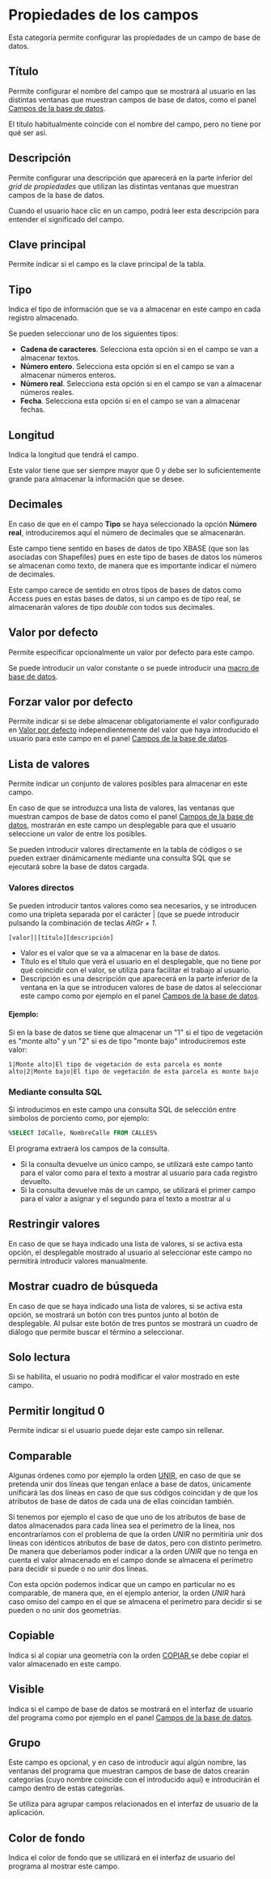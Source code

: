 # Propiedades de los campos

Esta categoría permite configurar las propiedades de un campo de base de datos.

## Título

Permite configurar el nombre del campo que se mostrará al usuario en las distintas ventanas que muestran campos de base de datos, como el panel [Campos de la base de datos](../../../digi3d.net/paneles/campos-de-la-base-de-datos.md).

El título habitualmente coincide con el nombre del campo, pero no tiene por qué ser así.

## Descripción

Permite configurar una descripción que aparecerá en la parte inferior del _grid de propiedades_ que utilizan las distintas ventanas que muestran campos de la base de datos.

Cuando el usuario hace clic en un campo, podrá leer esta descripción para entender el significado del campo.

## Clave principal

Permite indicar si el campo es la clave principal de la tabla.

## Tipo

Indica el tipo de información que se va a almacenar en este campo en cada registro almacenado.

Se pueden seleccionar uno de los siguientes tipos:

* **Cadena de caracteres**. Selecciona esta opción si en el campo se van a almacenar textos.
* **Número entero**. Selecciona esta opción si en el campo se van a almacenar números enteros.
* **Número real**. Selecciona esta opción si en el campo se van a almacenar números reales.
* **Fecha**. Selecciona esta opción si en el campo se van a almacenar fechas.

## Longitud

Indica la longitud que tendrá el campo.

Este valor tiene que ser siempre mayor que 0 y debe ser lo suficientemente grande para almacenar la información que se desee.

## Decimales

En caso de que en el campo **Tipo** se haya seleccionado la opción **Número real**, introduciremos aquí el número de decimales que se almacenarán.

Este campo tiene sentido en bases de datos de tipo XBASE \(que son las asociadas con Shapefiles\) pues en este tipo de bases de datos los números se almacenan como texto, de manera que es importante indicar el número de decimales.

Este campo carece de sentido en otros tipos de bases de datos como Access pues en estas bases de datos, si un campo es de tipo real, se almacenarán valores de tipo _double_ con todos sus decimales.

## Valor por defecto

Permite especificar opcionalmente un valor por defecto para este campo.

Se puede introducir un valor constante o se puede introducir una [macro de base de datos](macros-de-base-de-datos.md).

## Forzar valor por defecto

Permite indicar si se debe almacenar obligatoriamente el valor configurado en [Valor por defecto](propiedades-de-los-campos.md#valor-por-defecto) independientemente del valor que haya introducido el usuario para este campo en el panel [Campos de la base de datos](../../../digi3d.net/paneles/campos-de-la-base-de-datos.md).

## Lista de valores

Permite indicar un conjunto de valores posibles para almacenar en este campo.

En caso de que se introduzca una lista de valores, las ventanas que muestran campos de base de datos como el panel [Campos de la base de datos](../../../digi3d.net/paneles/campos-de-la-base-de-datos.md), mostrarán en este campo un desplegable para que el usuario seleccione un valor de entre los posibles.

Se pueden introducir valores directamente en la tabla de códigos o se pueden extraer dinámicamente mediante una consulta SQL que se ejecutará sobre la base de datos cargada.

### Valores directos

Se pueden introducir tantos valores como sea necesarios, y se introducen como una tripleta separada por el carácter \| \(que se puede introducir pulsando la combinación de teclas _AltGr + 1_.

`[valor]|[título][descripción]`

* Valor es el valor que se va a almacenar en la base de datos.
* Título es el título que verá el usuario en el desplegable, que no tiene por qué coincidir con el valor, se utiliza para facilitar el trabajo al usuario.
* Descripción es una descripción que aparecerá en la parte inferior de la ventana en la que se introducen valores de base de datos al seleccionar este campo como por ejemplo en el panel [Campos de la base de datos](../../../digi3d.net/paneles/campos-de-la-base-de-datos.md).

#### Ejemplo:

Si en la base de datos se tiene que almacenar un "1" si el tipo de vegetación es "monte alto" y un "2" si es de tipo "monte bajo" introduciremos este valor:

```text
1|Monte alto|El tipo de vegetación de esta parcela es monte alto|2|Monte bajo|El tipo de vegetación de esta parcela es monte bajo
```

### Mediante consulta SQL

Si introducimos en este campo una consulta SQL de selección entre símbolos de porciento como, por ejemplo:

```sql
%SELECT IdCalle, NombreCalle FROM CALLES%
```

El programa extraerá los campos de la consulta.

* Si la consulta devuelve un único campo, se utilizará este campo tanto para el valor como para el texto a mostrar al usuario para cada registro devuelto.
* Si la consulta devuelve más de un campo, se utilizará el primer campo para el valor a asignar y el segundo para el texto a mostrar al u

## Restringir valores

En caso de que se haya indicado una lista de valores, si se activa esta opción, el desplegable mostrado al usuario al seleccionar este campo no permitirá introducir valores manualmente.

## Mostrar cuadro de búsqueda

En caso de que se haya indicado una lista de valores, si se activa esta opción, se mostrará un botón con tres puntos junto al botón de desplegable. Al pulsar este botón de tres puntos se mostrará un cuadro de diálogo que permite buscar el término a seleccionar.

## Solo lectura

Si se habilita, el usuario no podrá modificar el valor mostrado en este campo.

## Permitir longitud 0

Permite indicar si el usuario puede dejar este campo sin rellenar.

## Comparable

Algunas órdenes como por ejemplo la orden [UNIR](../../../digi3d.net/ventana-de-dibujo/ordenes/u/unir.md), en caso de que se pretenda unir dos líneas que tengan enlace a base de datos, únicamente unificará las dos líneas en caso de que sus códigos coincidan y de que los atributos de base de datos de cada una de ellas coincidan también.

Si tenemos por ejemplo el caso de que uno de los atributos de base de datos almacenados para cada línea sea el perímetro de la línea, nos encontraríamos con el problema de que la orden _UNIR_ no permitiría unir dos líneas con idénticos atributos de base de datos, pero con distinto perímetro. De manera que deberíamos poder indicar a la orden _UNIR_ que no tenga en cuenta el valor almacenado en el campo donde se almacena el perímetro para decidir si puede o no unir dos líneas.

Con esta opción podemos indicar que un campo en particular no es comparable, de manera que, en el ejemplo anterior, la orden _UNIR_ hará caso omiso del campo en el que se almacena el perímetro para decidir si se pueden o no unir dos geometrías.

## Copiable

Indica si al copiar una geometría con la orden [COPIAR ](../../../digi3d.net/ventana-de-dibujo/ordenes/c/copiar.md)se debe copiar el valor almacenado en este campo.

## Visible

Indica si el campo de base de datos se mostrará en el interfaz de usuario del programa como por ejemplo en el panel [Campos de la base de datos](../../../digi3d.net/paneles/campos-de-la-base-de-datos.md).

## Grupo

Este campo es opcional, y en caso de introducir aquí algún nombre, las ventanas del programa que muestran campos de base de datos crearán categorías \(cuyo nombre coincide con el introducido aquí\) e introducirán el campo dentro de estas categorías.

Se utiliza para agrupar campos relacionados en el interfaz de usuario de la aplicación.

## Color de fondo

Indica el color de fondo que se utilizará en el interfaz de usuario del programa al mostrar este campo.

